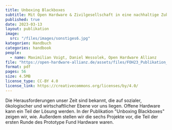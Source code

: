 ```yaml
---
title: Unboxing Blackboxes
subtitle: Mit Open Hardware & Zivilgesellschaft in eine nachhaltige Zukunft
published: true
date: 2023-03-13
layout: publikation
image:
  src: "/files/images/sonstiges6.jpg"
kategorien: Handbuch
categories: handbook
people:
  - name: Maximilian Voigt, Daniel Wessolek, Open Hardware Allianz
file: "https://open-hardware-allianz.de/assets/files/FOH23_Publikation_2023_WEB.pdf"
format: pdf
pages: 56
size: 4.5MB
license_type: CC-BY 4.0
license_link: https://creativecommons.org/licenses/by/4.0/
---
```


Die Herausforderungen unser Zeit sind bekannt, die auf sozialer, ökologischer und wirtschaftlicher Ebene vor uns liegen. Offene Hardware kann ein Teil der Lösung werden. In der Publikation "Unboxing Blackboxes" zeigen wir, wie. Außerdem stellen wir die sechs Projekte vor, die Teil der ersten Runde des Prototype Fund Hardware waren. 
